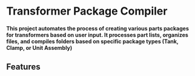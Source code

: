 # Transformer Package Compiler

#### This project automates the process of creating various parts packages for transformers based on user input. It processes part lists, organizes files, and compiles folders based on specific package types (Tank, Clamp, or Unit Assembly)

## Features